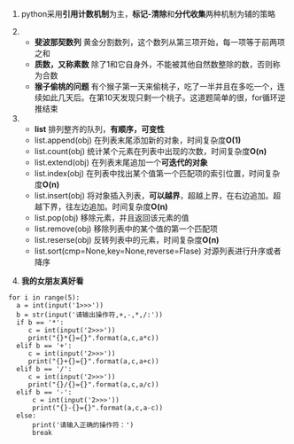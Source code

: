  1.  python采用**引用计数机制**为主，**标记-清除**和**分代收集**两种机制为辅的策略
 2.  * **斐波那契数列**     黄金分割数列，这个数列从第三项开始，每一项等于前两项之和
     * **质数，又称素数**   除了1和它自身外，不能被其他自然数整除的数，否则称为合数
     * **猴子偷桃的问题**   有个猴子第一天来偷桃子，吃了一半并且在多吃一个，连续如此几天后。在第10天发现只剩一个桃子。这道题简单的很，for循环逆推结束

3.  * **list** 排列整齐的队列，**有顺序，可变性**
    * list.append(obj)  在列表末尾添加新的对象，时间复杂度**O(1)**
    * list.count(obj)   统计某个元素在列表中出现的次数，时间复杂度**O(n)**
    * list.extend(obj)  在列表末尾追加一个**可迭代的对象**
    * list.index(obj)   在列表中找出某个值第一个匹配项的索引位置，时间复杂度**O(n)**
    * list.insert(obj)  将对象插入列表，**可以越界**，超越上界，在右边追加。超越下界，往左边追加。时间复杂度**O(n)**
    * list.pop(obj)     移除元素，并且返回该元素的值
    * list.remove(obj)  移除列表中的某个值的第一个匹配项
    * list.reserse(obj)  反转列表中的元素，时间复杂度**O(n)**
    * list.sort(cmp=None,key=None,reverse=Flase)  对源列表进行升序或者降序

4.  **我的女朋友真好看** 
 ```
 for i in range(5):
   a = int(input('1>>>'))
   b = str(input('请输出操作符,+,-,*,/:'))
   if b == '*':
      c = int(input('2>>>'))
      print("{}*{}={}".format(a,c,a*c))
   elif b == '+':
      c = int(input('2>>>'))
      print("{}+{}={}".format(a,c,a+c))
   elif b == '/':
      c = int(input('2>>>'))
      print("{}/{}={}".format(a,c,a/c))
   elif b == '-':
       c = int(input('2>>>'))
       print("{}-{}={}".format(a,c,a-c))
   else:
       print('请输入正确的操作符：')
       break
 ```
